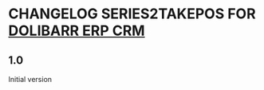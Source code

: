 # CHANGELOG SERIES2TAKEPOS FOR <a href="https://www.dolibarr.org">DOLIBARR ERP CRM</a>

## 1.0
Initial version

